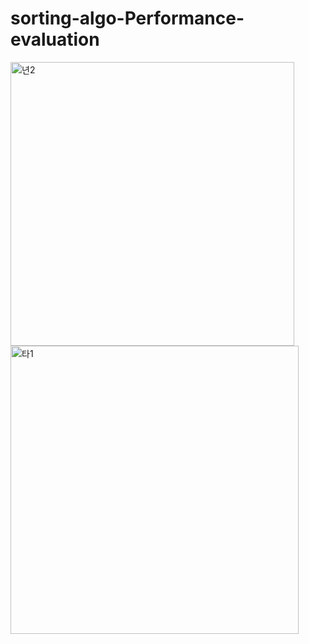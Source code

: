 # sorting-algo-Performance-evaluation
<img width="454" alt="년2" src="https://user-images.githubusercontent.com/35132299/107194216-18fc5b00-6a33-11eb-9db5-e70bc82572af.PNG">
<img width="461" alt="타1" src="https://user-images.githubusercontent.com/35132299/107194220-1994f180-6a33-11eb-9d62-a755c8a6dec7.PNG">

